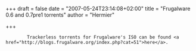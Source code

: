 
+++
draft = false
date = "2007-05-24T23:14:08+02:00"
title = "Frugalware 0.6 and 0.7pre1 torrents"
author = "Hermier"

+++

            Trackerless torrents for Frugalware's ISO can be found <a href="http://blogs.frugalware.org/index.php?cat=51">here</a>.
            
        